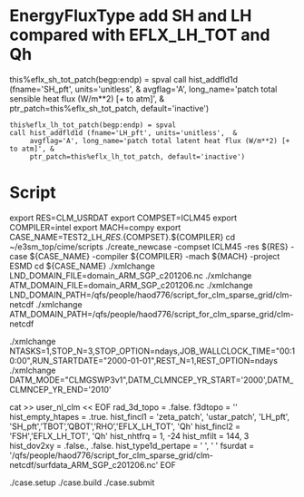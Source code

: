 # EnergyFluxType add SH and LH  compared with EFLX_LH_TOT and Qh

  this%eflx_sh_tot_patch(begp:endp) = spval
    call hist_addfld1d (fname='SH_pft', units='unitless',  &
         avgflag='A', long_name='patch total sensible heat flux (W/m**2) [+ to atm]', &
         ptr_patch=this%eflx_sh_tot_patch, default='inactive')
		 
	this%eflx_lh_tot_patch(begp:endp) = spval
    call hist_addfld1d (fname='LH_pft', units='unitless',  &
         avgflag='A', long_name='patch total latent heat flux (W/m**2) [+ to atm]', &
         ptr_patch=this%eflx_lh_tot_patch, default='inactive')
	 
	 
	 
 # Script
export RES=CLM_USRDAT
export COMPSET=ICLM45 
export COMPILER=intel 
export MACH=compy 
export CASE_NAME=TEST2_LH_${RES}.${COMPSET}.${COMPILER}
cd ~/e3sm_top/cime/scripts 
./create_newcase -compset ICLM45 -res ${RES} -case ${CASE_NAME} -compiler ${COMPILER} -mach ${MACH} -project ESMD 
cd ${CASE_NAME}
./xmlchange LND_DOMAIN_FILE=domain_ARM_SGP_c201206.nc 
./xmlchange ATM_DOMAIN_FILE=domain_ARM_SGP_c201206.nc 
./xmlchange LND_DOMAIN_PATH=/qfs/people/haod776/script_for_clm_sparse_grid/clm-netcdf 
./xmlchange ATM_DOMAIN_PATH=/qfs/people/haod776/script_for_clm_sparse_grid/clm-netcdf

./xmlchange NTASKS=1,STOP_N=3,STOP_OPTION=ndays,JOB_WALLCLOCK_TIME="00:10:00",RUN_STARTDATE="2000-01-01",REST_N=1,REST_OPTION=ndays
./xmlchange DATM_MODE="CLMGSWP3v1",DATM_CLMNCEP_YR_START='2000',DATM_CLMNCEP_YR_END='2010'

cat >> user_nl_clm << EOF
rad_3d_topo = .false.
f3dtopo = ''
hist_empty_htapes = .true.
hist_fincl1 = 'zeta_patch', 'ustar_patch', 'LH_pft', 'SH_pft',’TBOT’,’QBOT’,’RHO’,'EFLX_LH_TOT', 'Qh'
hist_fincl2 = 'FSH','EFLX_LH_TOT', 'Qh'
hist_nhtfrq = 1, -24
hist_mfilt  = 144, 3
hist_dov2xy = .false., .false.
hist_type1d_pertape = ' ', ' '
fsurdat = '/qfs/people/haod776/script_for_clm_sparse_grid/clm-netcdf/surfdata_ARM_SGP_c201206.nc'
EOF

./case.setup
./case.build
./case.submit


